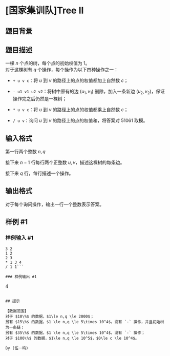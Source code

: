 # [国家集训队]Tree II

## 题目背景



## 题目描述

一棵 $n$ 个点的树，每个点的初始权值为 $1$。  
对于这棵树有 $q$ 个操作，每个操作为以下四种操作之一：

- `+ u v c`：将 $u$ 到 $v$ 的路径上的点的权值都加上自然数 $c$；

- `- u1 v1 u2 v2`：将树中原有的边 $(u_1,v_1)$ 删除，加入一条新边 $(u_2,v_2)$，保证操作完之后仍然是一棵树；

- `* u v c`：将 $u$ 到 $v$ 的路径上的点的权值都乘上自然数 $c$；

- `/ u v`：询问 $u$ 到 $v$ 的路径上的点的权值和，将答案对 $51061$ 取模。


## 输入格式

第一行两个整数 $n,q$

接下来 $n-1$ 行每行两个正整数 $u,v$，描述这棵树的每条边。

接下来 $q$ 行，每行描述一个操作。


## 输出格式

对于每个询问操作，输出一行一个整数表示答案。


## 样例 #1

### 样例输入 #1
```
3 2
1 2
2 3
* 1 3 4
/ 1 1```

### 样例输出 #1

```
4
```

## 提示

【数据范围】   
对于 $10\%$ 的数据，$1\le n,q \le 2000$；   
另有 $15\%$ 的数据，$1 \le n,q \le 5\times 10^4$，没有 `-` 操作，并且初始树为一条链；    
另有 $35\%$ 的数据，$1 \le n,q \le 5\times 10^4$，没有 `-` 操作；  
对于 $100\%$ 的数据，$1\le n,q \le 10^5$，$0\le c \le 10^4$。

By (伍一鸣)

